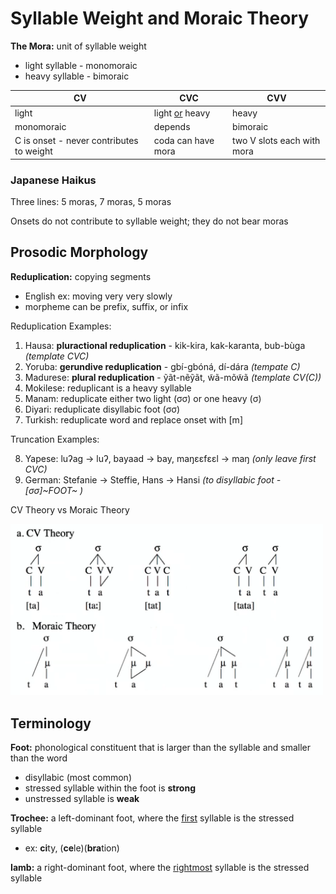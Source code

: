 # Syllable Weight and Moraic Theory

**The Mora:** unit of syllable weight

- light syllable - monomoraic
- heavy syllable - bimoraic

| CV                                       | CVC                   | CVV                        |
| ---------------------------------------- | --------------------- | -------------------------- |
| light                                    | light <u>or</u> heavy | heavy                      |
| monomoraic                               | depends               | bimoraic                   |
| C is onset - never contributes to weight | coda can have mora    | two V slots each with mora |

### Japanese Haikus

Three lines: 5 moras, 7 moras, 5 moras

Onsets do not contribute to syllable weight; they do not bear moras

## Prosodic Morphology

**Reduplication:** copying segments

- English ex: moving very very slowly
- morpheme can be prefix, suffix, or infix

Reduplication Examples:

1. Hausa: **pluractional reduplication** - kik-kira, kak-karanta, bub-bùga *(template CVC)*
2. Yoruba: **gerundive reduplication** - gbí-gbóná, dí-dára *(tempate C)*
3. Madurese: **plural reduplication** - ỹãt-nẽỹãt, w̃ã-mõw̃ã *(template CV(C))*
4. Mokilese: reduplicant is a heavy syllable
5. Manam: reduplicate either two light (σσ) or one heavy (σ)
6. Diyari: reduplicate disyllabic foot (σσ)
7. Turkish: reduplicate word and replace onset with [m]

Truncation Examples:

8. Yapese: luʔag → luʔ, bayaad → bay, maŋɛɛfɛɛl → maŋ *(only leave first CVC)*
9. German: Stefanie → Steffie, Hans → Hansi *(to disyllabic foot - [σσ]~FOOT~ )*

CV Theory vs Moraic Theory

<img src="images/21cv-vs-moraic.png" alt="vc" style="width:500px;" />

## Terminology

**Foot:** phonological constituent that is larger than the syllable and smaller than the word

- disyllabic (most common)
- stressed syllable within the foot is **strong**
- unstressed syllable is **weak**

**Trochee:** a left-dominant foot, where the <u>first</u> syllable is the stressed syllable

- ex: **ci**ty, (**ce**le)(**bra**tion)

**Iamb:** a right-dominant foot, where the <u>rightmost</u> syllable is the stressed syllable

